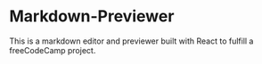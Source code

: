 # Markdown-Previewer
This is a markdown editor and previewer built with React to fulfill a freeCodeCamp project.
